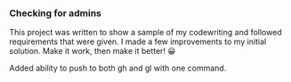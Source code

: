 ### Checking for admins

This project was written to show a sample of my codewriting and followed requirements that were given. I made a few improvements to my initial solution. Make it work, then make it better! :grinning:

Added ability to push to both gh and gl with one command.